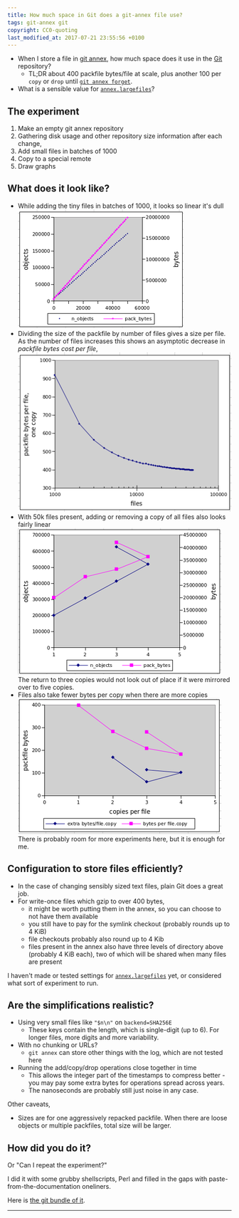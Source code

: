 ```yaml
---
title: How much space in Git does a git-annex file use?
tags: git-annex git
copyright: CC0-quoting
last_modified_at: 2017-07-21 23:55:56 +0100
---
```


* When I store a file in [git annex](http://git-annex.branchable.com/), how much space does it use in the [Git](https://git-scm.com/) repository?
  * TL;DR about 400 packfile bytes/file at scale, plus another 100 per `copy` or `drop` until [`git annex forget`](https://git-annex.branchable.com/git-annex-forget/).
* What is a sensible value for [`annex.largefiles`](https://git-annex.branchable.com/tips/largefiles/)?


## The experiment

1. Make an empty git annex repository
2. Gathering disk usage and other repository size information after each change,
  1. Add small files in batches of 1000
  2. Copy to a special remote
3. Draw graphs

## What does it look like?

* While adding the tiny files in batches of 1000, it looks so linear it's dull
  [![](/assets/2017-git-annex-minsize/add-files.png)](/assets/2017-git-annex-minsize/add-files.png)
* Dividing the size of the packfile by number of files gives a size per file.  As the number of files increases this shows an asymptotic decrease in _packfile bytes cost per file_,
  [![](/assets/2017-git-annex-minsize/per-file.png)](/assets/2017-git-annex-minsize/per-file.png)
* With 50k files present, adding or removing a copy of all files also looks fairly linear
  [![packfile bytes per file, one copy vs. increasing numbers of files](/assets/2017-git-annex-minsize/copy-cost.png)](/assets/2017-git-annex-minsize/copy-cost.png)  
  The return to three copies would not look out of place if it were mirrored over to five copies.
* Files also take fewer bytes per copy when there are more copies
  [![packfile bytes per file, one copy vs. increasing numbers of files](/assets/2017-git-annex-minsize/copy-extra-cost.png)](/assets/2017-git-annex-minsize/copy-extra-cost.png)  
  There is probably room for more experiments here, but it is enough for me.


## Configuration to store files efficiently?

* In the case of changing sensibly sized text files, plain Git does a great job.
* For write-once files which gzip to over 400 bytes,
  * it might be worth putting them in the annex, so you can choose to not have them available
  * you still have to pay for the symlink checkout (probably rounds up to 4 KiB)
  * file checkouts probably also round up to 4 Kib
  * files present in the annex also have three levels of directory above (probably 4 KiB each), two of which will be shared when many files are present

I haven't made or tested settings for [`annex.largefiles`](https://git-annex.branchable.com/tips/largefiles/) yet, or considered what sort of experiment to run.


## Are the simplifications realistic?

* Using very small files like `"$n\n"` on `backend=SHA256E`
  * These keys contain the length, which is single-digit (up to 6).  For longer files, more digits and more variability.
* With no chunking or URLs?
  * `git annex` can store other things with the log, which are not tested here
* Running the add/copy/drop operations close together in time
  * This allows the integer part of the timestamps to compress better - you may pay some extra bytes for operations spread across years.
  * The nanoseconds are probably still just noise in any case.

Other caveats,

* Sizes are for one aggressively repacked packfile.  When there are loose objects or multiple packfiles, total size will be larger.


## How did you do it?

Or "Can I repeat the experiment?"

I did it with some grubby shellscripts, Perl and filled in the gaps
with paste-from-the-documentation oneliners.

Here is [the git bundle of it](/assets/2017-git-annex-minsize/git-annex-minsize.bundle).

---
